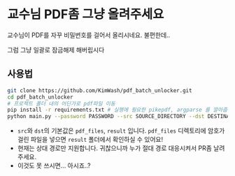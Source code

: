 # 교수님 PDF좀 그냥 올려주세요
교수님이 PDF를 자꾸 비밀번호를 걸어서 올리시네요. 불편한데..

그럼 그냥 일괄로 잠금해제 해버립시다

## 사용법
```bash
git clone https://github.com/KimWash/pdf_batch_unlocker.git
cd pdf_batch_unlocker
# 프로젝트 폴더 내의 어딘가로 pdf파일 이동
pip install -r requirements.txt # 실행에 필요한 pikepdf, argparse 를 깔아줍니다. 
python main.py --password PASSWORD --src SOURCE_DIRECTORY --dst DESTINATION_DIRECTORY
```
- `src`와 `dst`의 기본값은 `pdf_files`, `result` 입니다. `pdf_files` 디렉토리에 암호가 걸린 파일을 넣으면 `result` 폴더에서 확인하실 수 있어요!
- 현재는 상대 경로만 지원합니다. 귀찮으니까 누가 절대 경로 대응시켜서 PR좀 날려주세요.
- 이것도 못 쓰시면... 아시죠..?
